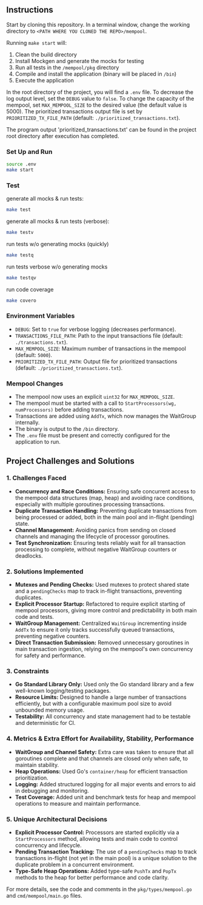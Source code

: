 ## Instructions

Start by cloning this repository.
In a terminal window, change the working directory to `<PATH WHERE YOU CLONED THE REPO>/mempool`.

Running `make start` will:

1. Clean the build directory
2. Install Mockgen and generate the mocks for testing
3. Run all tests in the `/mempool/pkg` directory
4. Compile and install the application (binary will be placed in `/bin`)
5. Execute the application

In the root directory of the project, you will find a `.env` file. To decrease the log output level, set the `DEBUG` value to `false`. To change the capacity of the mempool, set `MAX_MEMPOOL_SIZE` to the desired value (the default value is 5000). The prioritized transactions output file is set by `PRIORITIZED_TX_FILE_PATH` (default: `./prioritized_transactions.txt`).

The program output 'prioritized_transactions.txt' can be found in the project root directory after execution has completed.

### Set Up and Run

```bash
source .env
make start
```

### Test

generate all mocks & run tests:

```bash
make test
```

generate all mocks & run tests (verbose):

```bash
make testv
```

run tests w/o generating mocks (quickly)

```bash
make testq
```

run tests verbose w/o generating mocks

```bash
make testqv
```

run code coverage

```bash
make covero
```

### Environment Variables

- `DEBUG`: Set to `true` for verbose logging (decreases performance).
- `TRANSACTIONS_FILE_PATH`: Path to the input transactions file (default: `./transactions.txt`).
- `MAX_MEMPOOL_SIZE`: Maximum number of transactions in the mempool (default: `5000`).
- `PRIORITIZED_TX_FILE_PATH`: Output file for prioritized transactions (default: `./prioritized_transactions.txt`).

### Mempool Changes

- The mempool now uses an explicit `uint32` for `MAX_MEMPOOL_SIZE`.
- The mempool must be started with a call to `StartProcessors(wg, numProcessors)` before adding transactions.
- Transactions are added using `AddTx`, which now manages the WaitGroup internally.
- The binary is output to the `/bin` directory.
- The `.env` file must be present and correctly configured for the application to run.

## Project Challenges and Solutions

### 1. Challenges Faced
- **Concurrency and Race Conditions:** Ensuring safe concurrent access to the mempool data structures (map, heap) and avoiding race conditions, especially with multiple goroutines processing transactions.
- **Duplicate Transaction Handling:** Preventing duplicate transactions from being processed or added, both in the main pool and in-flight (pending) state.
- **Channel Management:** Avoiding panics from sending on closed channels and managing the lifecycle of processor goroutines.
- **Test Synchronization:** Ensuring tests reliably wait for all transaction processing to complete, without negative WaitGroup counters or deadlocks.

### 2. Solutions Implemented
- **Mutexes and Pending Checks:** Used mutexes to protect shared state and a `pendingChecks` map to track in-flight transactions, preventing duplicates.
- **Explicit Processor Startup:** Refactored to require explicit starting of mempool processors, giving more control and predictability in both main code and tests.
- **WaitGroup Management:** Centralized `WaitGroup` incrementing inside `AddTx` to ensure it only tracks successfully queued transactions, preventing negative counters.
- **Direct Transaction Submission:** Removed unnecessary goroutines in main transaction ingestion, relying on the mempool's own concurrency for safety and performance.

### 3. Constraints
- **Go Standard Library Only:** Used only the Go standard library and a few well-known logging/testing packages.
- **Resource Limits:** Designed to handle a large number of transactions efficiently, but with a configurable maximum pool size to avoid unbounded memory usage.
- **Testability:** All concurrency and state management had to be testable and deterministic for CI.

### 4. Metrics & Extra Effort for Availability, Stability, Performance
- **WaitGroup and Channel Safety:** Extra care was taken to ensure that all goroutines complete and that channels are closed only when safe, to maintain stability.
- **Heap Operations:** Used Go's `container/heap` for efficient transaction prioritization.
- **Logging:** Added structured logging for all major events and errors to aid in debugging and monitoring.
- **Test Coverage:** Added unit and benchmark tests for heap and mempool operations to measure and maintain performance.

### 5. Unique Architectural Decisions
- **Explicit Processor Control:** Processors are started explicitly via a `StartProcessors` method, allowing tests and main code to control concurrency and lifecycle.
- **Pending Transaction Tracking:** The use of a `pendingChecks` map to track transactions in-flight (not yet in the main pool) is a unique solution to the duplicate problem in a concurrent environment.
- **Type-Safe Heap Operations:** Added type-safe `PushTx` and `PopTx` methods to the heap for better performance and code clarity.

For more details, see the code and comments in the `pkg/types/mempool.go` and `cmd/mempool/main.go` files.